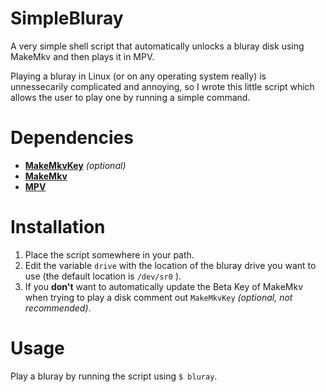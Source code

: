 # SimpleBluray
A very simple shell script that automatically unlocks a bluray disk using MakeMkv and then plays it in MPV. 

Playing a bluray in Linux (or on any operating system really) is unnessecarily complicated and annoying, so I wrote this little script which allows the user to play one by running a simple command.
# Dependencies
- [**MakeMkvKey**](https://github.com/Enolekoi/MakeMkvKey) *(optional)*
- [**MakeMkv**](https://forum.makemkv.com/forum/viewtopic.php?f=3&t=224)
- [**MPV**](https://github.com/mpv-player/mpv)

# Installation
1. Place the script somewhere in your path.
2. Edit the variable `drive` with the location of the bluray drive you want to use (the default location is `/dev/sr0` ).
3. If you **don't** want to automatically update the Beta Key of MakeMkv when trying to play a disk comment out `MakeMkvKey` *(optional, not recommended)*.

# Usage
Play a bluray by running the script using `$ bluray`.
